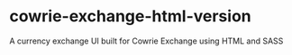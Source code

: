 # cowrie-exchange-html-version
A currency exchange UI built for Cowrie Exchange using HTML and SASS
